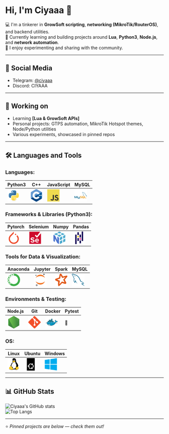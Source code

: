 # Hi, I'm Ciyaaa 👋

💻 I'm a tinkerer in **GrowSoft scripting**, **networking (MikroTik/RouterOS)**, and backend utilities.  
🌱 Currently learning and building projects around **Lua**, **Python3**, **Node.js**, and **network automation**.  
🚀 I enjoy experimenting and sharing with the community.

---

## 🔗 Social Media
- Telegram: [@ciyaaa](https://t.me/ciyaaa)
- Discord: CIYAAA

---

## 🚀 Working on
- Learning **[Lua & GrowSoft APIs]**
- Personal projects: GTPS automation, MikroTik Hotspot themes, Node/Python utilities
- Various experiments, showcased in pinned repos

---

## 🛠️ Languages and Tools

### Languages:
| Python3 | C++ | JavaScript | MySQL |
|---------|-----|------------|-------|
| <img src="https://raw.githubusercontent.com/devicons/devicon/master/icons/python/python-original.svg" width="40"/> | <img src="https://raw.githubusercontent.com/devicons/devicon/master/icons/cplusplus/cplusplus-original.svg" width="40"/> | <img src="https://raw.githubusercontent.com/devicons/devicon/master/icons/javascript/javascript-original.svg" width="40"/> | <img src="https://raw.githubusercontent.com/devicons/devicon/master/icons/mysql/mysql-original-wordmark.svg" width="40"/> |

### Frameworks & Libraries (Python3):
| Pytorch | Selenium | Numpy | Pandas |
|---------|----------|-------|--------|
| <img src="https://raw.githubusercontent.com/devicons/devicon/master/icons/pytorch/pytorch-original.svg" width="40"/> | <img src="https://raw.githubusercontent.com/devicons/devicon/master/icons/selenium/selenium-original.svg" width="40"/> | <img src="https://raw.githubusercontent.com/devicons/devicon/master/icons/numpy/numpy-original.svg" width="40"/> | <img src="https://raw.githubusercontent.com/devicons/devicon/master/icons/pandas/pandas-original.svg" width="40"/> |

### Tools for Data & Visualization:
| Anaconda | Jupyter | Spark | MySQL |
|----------|---------|-------|-------|
| <img src="https://raw.githubusercontent.com/devicons/devicon/master/icons/anaconda/anaconda-original.svg" width="40"/> | <img src="https://raw.githubusercontent.com/devicons/devicon/master/icons/jupyter/jupyter-original.svg" width="40"/> | <img src="https://raw.githubusercontent.com/devicons/devicon/master/icons/apachespark/apachespark-original.svg" width="40"/> | <img src="https://raw.githubusercontent.com/devicons/devicon/master/icons/mysql/mysql-original.svg" width="40"/> |

### Environments & Testing:
| Node.js | Git | Docker | Pytest |
|---------|-----|--------|--------|
| <img src="https://raw.githubusercontent.com/devicons/devicon/master/icons/nodejs/nodejs-original.svg" width="40"/> | <img src="https://raw.githubusercontent.com/devicons/devicon/master/icons/git/git-original.svg" width="40"/> | <img src="https://raw.githubusercontent.com/devicons/devicon/master/icons/docker/docker-original.svg" width="40"/> | 🐍 |

### OS:
| Linux | Ubuntu | Windows |
|-------|--------|---------|
| <img src="https://raw.githubusercontent.com/devicons/devicon/master/icons/linux/linux-original.svg" width="40"/> | <img src="https://raw.githubusercontent.com/devicons/devicon/master/icons/ubuntu/ubuntu-plain.svg" width="40"/> | <img src="https://raw.githubusercontent.com/devicons/devicon/master/icons/windows8/windows8-original.svg" width="40"/> |

---

## 📊 GitHub Stats

![Ciyaaa's GitHub stats](https://github-readme-stats.vercel.app/api?username=ciyaaa&show_icons=true&theme=radical)  
![Top Langs](https://github-readme-stats.vercel.app/api/top-langs/?username=ciyaaa&layout=compact&theme=radical)

---

⭐ *Pinned projects are below — check them out!*
